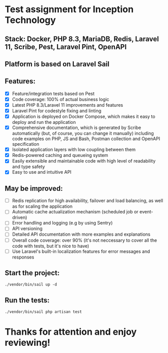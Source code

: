 # Test assignment for Inception Technology

## Stack: Docker, PHP 8.3, MariaDB, Redis, Laravel 11, Scribe, Pest, Laravel Pint, OpenAPI

## Platform is based on Laravel Sail

## Features:

- [x] Feature/integration tests based on Pest
- [x] Code coverage: 100% of actual business logic
- [x] Latest PHP 8.3/Laravel 11 improvements and features
- [x] Laravel Pint for codestyle fixing and linting
- [x] Application is deployed on Docker Compose, which makes it easy to deploy and run the application
- [x] Comprehensive documentation, which is generated by Scribe automatically (but, of course, you can change it
  manually) including code examples on PHP, JS and Bash, Postman collection and OpenAPI specification
- [x] Isolated application layers with low coupling between them
- [x] Redis-powered caching and queueing system
- [x] Easily extensible and maintainable code with high level of readability and type safety
- [x] Easy to use and intuitive API

## May be improved:

- [ ] Redis replication for high availability, failover and load balancing, as well as for scaling the application
- [ ] Automatic cache actualization mechanism (scheduled job or event-driven)
- [ ] Error handling and logging (e.g by using Sentry)
- [ ] API versioning
- [ ] Detailed API documentation with more examples and explanations
- [ ] Overall code coverage: over 90% (it's not neccessary to cover all the code with tests, but it's nice to have)
- [ ] Use Laravel's built-in localization features for error messages and responses

## Start the project:

    ./vendor/bin/sail up -d

## Run the tests:

    ./vendor/bin/sail php artisan test

# Thanks for attention and enjoy reviewing!

